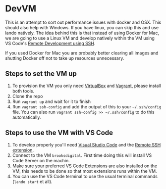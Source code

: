 # DevVM

This is an attempt to sort out performance issues with docker and OSX. This should also help with Windows. If you have linux, you can skip this and use lando natively. The idea behind this is that instead of using Docker for Mac, we are going to use a Linux VM and develop natively within the VM using VS Code's [Remote Development using SSH][vscode-ssh].

If you used Docker for Mac you are probably better clearing all images and shutting Docker off not to take up resources unnecessary.

## Steps to set the VM up

1. To provision the VM you only need [VirtualBox][virtualbox] and [Vagrant][vagrant], please install both tools.
1. Clone the repo
1. Run `vagrant up` and wait for it to finish
1. Run `vagrant ssh-config` and add the output of this to your `~/.ssh/config` file. You can also run `vagrant ssh-config >> ~/.ssh/config` to do this automatically.

## Steps to use the VM with VS Code

1. To develop properly you'll need [Visual Studio Code][vscode] and the [Remote SSH extension][vscode-ssh-extension].
1. Connect to the VM `brooksdigital`. First time doing this will install VS Code Server on the machin.
1. Make sure your preferred VS Code Extensions are also installed on the VM, this needs to be done so that most extensions runs within the VM.
1. You can use the VS Code terminal to use the usual terminal commands (`lando start` et all).


[virtualbox]: https://www.virtualbox.org/wiki/Downloads
[vagrant]: https://www.vagrantup.com/downloads
[vscode]: https://code.visualstudio.com/download
[vscode-ssh]: https://code.visualstudio.com/docs/remote/ssh
[vscode-ssh-extension]: https://marketplace.visualstudio.com/items?itemName=ms-vscode-remote.remote-ssh
